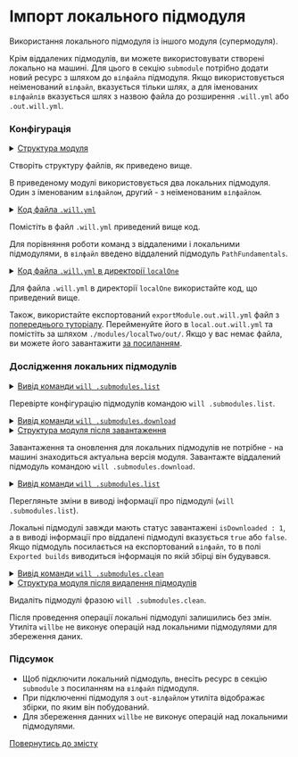 # Імпорт локального підмодуля

Використання локального підмодуля із іншого модуля (супермодуля).

Крім віддалених підмодулів, ви можете використовувати створені локально на машині. Для цього в секцію `submodule` потрібно додати новий ресурс з шляхом до `вілфайла` підмодуля. Якщо використовується неіменований `вілфайл`, вказується тільки шлях, а для іменованих `вілфайлів` вказується шлях з назвою файла до розширення `.will.yml` або `.out.will.yml`.   

### Конфігурація

<details>
  <summary><u>Структура модуля</u></summary>

```
localSubmodule
        ├── modules
        │      ├── localOne
        │      │     └── .will.yml
        │      │
        │      └── localTwo
        │             └── out
        └── .will.yml      └── local.out.will.yml

```

</details>

Створіть структуру файлів, як приведено вище.  

В приведеному модулі використовується два локальних підмодуля. Один з іменованим `вілфайлом`, другий - з неіменованим `вілфайлом`. 

<details>
  <summary><u>Код файла <code>.will.yml</code></u></summary>

```yaml
about :

  name : 'local.import'
  description : 'To use local modules'
  version : 0.0.1

submodule :

  PathFundamentals : git+https:///github.com/Wandalen/wPathFundamentals.git/out/wPathFundamentals#master
  localOne : ./modules/localOne/
  localTwo : ./modules/localTwo/out/local

```

</details>

Помістіть в файл `.will.yml` приведений вище код.

Для порівняння роботи команд з віддаленими і локальними підмодулями, в `вілфайл` введено віддалений підмодуль `PathFundamentals`.  

<details>
  <summary><u>Код файла <code>.will.yml</code> в директорії <code>localOne</code></u></summary>

```yaml
about :
  name : exportModule
  description : "To export single file"
  version : 0.0.1

path :
  in : '.'
  out : 'out'
  fileToExport : 'fileToExport'

step  :
  export.single :
    inherit : module.export
    export : path::fileToExport
    tar : 0

build :
  export.single :
    criterion :
      default : 1
      export : 1
    steps :
      - export.single

```

</details>

Для файла `.will.yml` в директорії `localOne` використайте код, що приведений вище.

Також, використайте експортований `exportModule.out.will.yml` файл з [попереднього туторіалу](ModuleExport.md). Перейменуйте його в `local.out.will.yml` та помістіть за шляхом `./modules/localTwo/out/`. Якщо у вас немає файла, ви можете його завантажити [за посиланням]( https://github.com/Wandalen/willbe/tree/master/sample/submodulesLocal/modules/localTwo/out/).   

### Дослідження локальних підмодулів

<details>
  <summary><u>Вивід команди <code>will .submodules.list</code></u></summary>

```
[user@user ~]$ will .submodules.list
...
submodule::PathFundamentals
  path : git+https:///github.com/Wandalen/wPathFundamentals.git/out/wPathFundamentals#master
  isDownloaded : false
  Exported builds : []
submodule::localOne
  path : ./local.modules/localOne/
  isDownloaded : 1
  Exported builds : []
submodule::localTwo
  path : ./local.modules/localTwo/out/local
  isDownloaded : 1
  Exported builds : [ 'export' ]

```

</details>

Перевірте конфігурацію підмодулів командою `will .submodules.list`.   

<details>
  <summary><u>Вивід команди <code>will .submodules.download</code></u></summary>

```
[user@user ~]$ will .submodules.download
...
   + module::PathFundamentals was downloaded in 4.872s
 + 1/3 submodule(s) of module::local.import were downloaded in 4.877s

```

</details>
<details>
  <summary><u>Структура модуля після завантаження</u></summary>

```
.
├── .modules
│      └── PathFundamentals
├── modules
│      ├── localOne
│      │     └── .will.yml
│      │
│      └── localTwo
│             └── out
└── .will.yml      └── local.out.will.yml

```

</details>

Завантаження та оновлення для локальних підмодулів не потрібне - на машині знаходиться актуальна версія модуля. Завантажте віддалений підмодуль командою `will .submodules.download`.  

<details>
  <summary><u>Вивід команди <code>will .submodules.list</code></u></summary>

```
[user@user ~]$ will .submodules.list
...
submodule::PathFundamentals
  path : git+https:///github.com/Wandalen/wPathFundamentals.git/out/wPathFundamentals#master
  isDownloaded : true
  Exported builds : [ 'proto.export' ]
submodule::localOne
  path : ./local.modules/localOne/
  isDownloaded : 1
  Exported builds : []
submodule::localTwo
  path : ./local.modules/localTwo/out/local
  isDownloaded : 1
  Exported builds : [ 'export' ]

```

</details>

Перегляньте зміни в виводі інформації про підмодулі (`will .submodules.list`).

Локальні підмодулі завжди мають статус завантажені `isDownloaded : 1`, a в виводі інформації про віддалені підмодулі вказується `true` або `false`. Якщо підмодуль посилається на експортований `вілфайл`, то в полі `Exported builds` виводиться інформація по якій збірці він будувався.  

<details>
  <summary><u>Вивід команди <code>will .submodules.clean</code></u></summary>

```
[user@user ~]$ will .submodules.clean
...
- Clean deleted 93 file(s) in 0.385s

```

</details>
<details>
  <summary><u>Структура модуля після видалення підмодулів</u></summary>

```
.
├── modules
│      ├── localOne
│      │     └── .will.yml
│      │
│      └── localTwo
│             └── out
└── .will.yml      └── local.out.will.yml

```

</details>

Видаліть підмодулі фразою `will .submodules.clean`.

Після проведення операції локальні підмодулі залишились без змін. Утиліта `willbe` не виконує операцій над локальними підмодулями для збереження даних.

### Підсумок

- Щоб підключити локальний підмодуль, внесіть ресурс в секцію `submodule` з посиланням на `вілфайл` підмодуля.  
- При підключенні підмодуля з `out-вілфайлом` утиліта відображає збірки, по яким він побудований.
- Для збереження данних `willbe` не виконує операцій над локальними підмодулями.  

[Повернутись до змісту](../README.md#tutorials)

